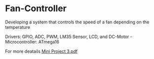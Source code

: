 # Fan-Controller

Developing a system that controls the speed of a fan depending on the temperature

Drivers: GPIO, ADC, PWM, LM35 Sensor, LCD, and DC-Motor - Microcontroller:
ATmega16

For more deatails [Mini Project 3.pdf](https://github.com/OmarElsehity/Fan-Controller-/files/8389389/Mini.Project.3.pdf)
